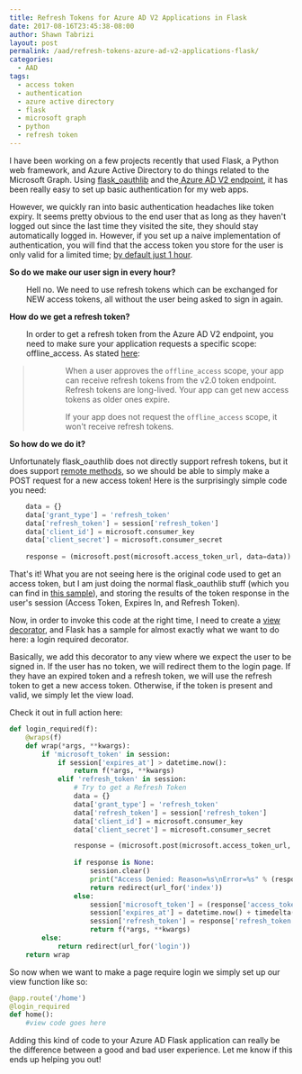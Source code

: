 ```yaml
---
title: Refresh Tokens for Azure AD V2 Applications in Flask
date: 2017-08-16T23:45:38-08:00
author: Shawn Tabrizi
layout: post
permalink: /aad/refresh-tokens-azure-ad-v2-applications-flask/
categories:
  - AAD
tags:
  - access token
  - authentication
  - azure active directory
  - flask
  - microsoft graph
  - python
  - refresh token
---
```

<p>I have been working on a few projects recently that used Flask, a Python web framework, and Azure Active Directory to do things related to the Microsoft Graph. Using <a href="https://flask-oauthlib.readthedocs.io/en/latest/">flask_oauthlib</a> and the<a href="https://docs.microsoft.com/en-us/azure/active-directory/develop/active-directory-appmodel-v2-overview"> Azure AD V2 endpoint</a>, it has been really easy to set up basic authentication for my web apps.</p>

<p>However, we quickly ran into basic authentication headaches like token expiry. It seems pretty obvious to the end user that as long as they haven't logged out since the last time they visited the site, they should stay automatically logged in. However, if you set up a naive implementation of authentication, you will find that the access token you store for the user is only valid for a limited time; <a href="https://docs.microsoft.com/en-us/azure/active-directory/active-directory-configurable-token-lifetimes">by default just 1 hour</a>.</p>

<p><strong>So do we make our user sign in every hour?</strong></p>
<p style="padding-left: 30px;">Hell no. We need to use refresh tokens which can be exchanged for NEW access tokens, all without the user being asked to sign in again.</p>

<p><strong>How do we get a refresh token?</strong></p>
<p style="padding-left: 30px;">In order to get a refresh token from the Azure AD V2 endpoint, you need to make sure your application requests a specific scope: offline_access. As stated <a href="https://docs.microsoft.com/en-us/azure/active-directory/develop/active-directory-v2-scopes#openid-connect-scopes">here</a>:</p>

<blockquote>
<p class="lf-text-block lf-block" style="padding-left: 60px;" data-lf-anchor-id="8fe12c1d59d9e6f83b4b801bed07647a:0">When a user approves the <code>offline_access</code> scope, your app can receive refresh tokens from the v2.0 token endpoint. Refresh tokens are long-lived. Your app can get new access tokens as older ones expire.</p>
<p class="lf-text-block lf-block" style="padding-left: 60px;" data-lf-anchor-id="8dd46d8ddd9b62bb39c9985b65034473:0">If your app does not request the <code>offline_access</code> scope, it won't receive refresh tokens.</p>
</blockquote>

<p><strong>So how do we do it?</strong></p>

<p>Unfortunately flask_oauthlib does not directly support refresh tokens, but it does support <a href="https://flask-oauthlib.readthedocs.io/en/latest/client.html?highlight=post#invoking-remote-methods">remote methods</a>, so we should be able to simply make a POST request for a new access token! Here is the surprisingly simple code you need:</p>

```python
    data = {}
    data['grant_type'] = 'refresh_token'
    data['refresh_token'] = session['refresh_token']
    data['client_id'] = microsoft.consumer_key
    data['client_secret'] = microsoft.consumer_secret
    
    response = (microsoft.post(microsoft.access_token_url, data=data)).data
```

<p>That's it! What you are not seeing here is the original code used to get an access token, but I am just doing the normal flask_oauthlib stuff (which you can find in <a href="https://github.com/Azure-Samples/active-directory-python-flask-graphapi-web-v2">this sample</a>), and storing the results of the token response in the user's session (Access Token, Expires In, and Refresh Token).</p>

<p>Now, in order to invoke this code at the right time, I need to create a <a href="http://flask.pocoo.org/docs/0.12/patterns/viewdecorators/">view decorator</a>, and Flask has a sample for almost exactly what we want to do here: a login required decorator.</p>

<p>Basically, we add this decorator to any view where we expect the user to be signed in. If the user has no token, we will redirect them to the login page. If they have an expired token and a refresh token, we will use the refresh token to get a new access token. Otherwise, if the token is present and valid, we simply let the view load.</p>

<p>Check it out in full action here:</p>

```python
def login_required(f):
    @wraps(f)
    def wrap(*args, **kwargs):
        if 'microsoft_token' in session:
            if session['expires_at'] > datetime.now():
                return f(*args, **kwargs)
            elif 'refresh_token' in session:
                # Try to get a Refresh Token
                data = {}
                data['grant_type'] = 'refresh_token'
                data['refresh_token'] = session['refresh_token']
                data['client_id'] = microsoft.consumer_key
                data['client_secret'] = microsoft.consumer_secret

                response = (microsoft.post(microsoft.access_token_url, data=data)).data
                
                if response is None:
                    session.clear()
                    print("Access Denied: Reason=%s\nError=%s" % (response.get('error'),request.get('error_description')))
                    return redirect(url_for('index'))
                else:
                    session['microsoft_token'] = (response['access_token'], '')
                    session['expires_at'] = datetime.now() + timedelta(seconds=int(response['expires_in']))
                    session['refresh_token'] = response['refresh_token']
                    return f(*args, **kwargs)
        else:
            return redirect(url_for('login'))
    return wrap
```

<p>So now when we want to make a page require login we simply set up our view function like so:</p>

```python
@app.route('/home')
@login_required
def home():
    #view code goes here
```

<p>Adding this kind of code to your Azure AD Flask application can really be the difference between a good and bad user experience. Let me know if this ends up helping you out!</p>